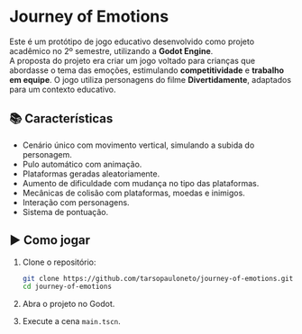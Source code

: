 # Journey of Emotions

Este é um protótipo de jogo educativo desenvolvido como projeto acadêmico no 2º semestre, utilizando a **Godot Engine**.  
A proposta do projeto era criar um jogo voltado para crianças que abordasse o tema das emoções, estimulando **competitividade** e **trabalho em equipe**. O jogo utiliza personagens do filme **Divertidamente**, adaptados para um contexto educativo.

## 📚 Características
- Cenário único com movimento vertical, simulando a subida do personagem.
- Pulo automático com animação.
- Plataformas geradas aleatoriamente.
- Aumento de dificuldade com mudança no tipo das plataformas.
- Mecânicas de colisão com plataformas, moedas e inimigos.
- Interação com personagens.
- Sistema de pontuação.

## ▶️ Como jogar

1. Clone o repositório:
   ```bash
   git clone https://github.com/tarsopauloneto/journey-of-emotions.git
   cd journey-of-emotions

2. Abra o projeto no Godot.

3. Execute a cena `main.tscn`.
